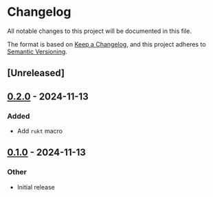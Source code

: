 # Changelog

All notable changes to this project will be documented in this file.

The format is based on [Keep a Changelog](https://keepachangelog.com/en/1.0.0/),
and this project adheres to [Semantic Versioning](https://semver.org/spec/v2.0.0.html).

## [Unreleased]

## [0.2.0](https://github.com/vberlier/rukt/compare/v0.1.0...v0.2.0) - 2024-11-13

### Added

- Add `rukt` macro

## [0.1.0](https://github.com/vberlier/rukt/releases/tag/v0.1.0) - 2024-11-13

### Other

- Initial release
